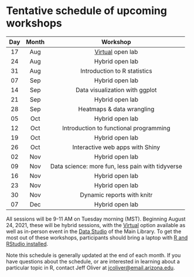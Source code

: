 # Tentative schedule of upcoming workshops

| Day | Month | Workshop                           |
|:---:|:-----:|:----------------------------------:|
| 17  | Aug   | [Virtual](contingency.md) open lab |
| 24  | Aug   | Hybrid open lab                    |
| 31  | Aug   | Introduction to R statistics       |
| 07  | Sep   | Hybrid open lab                    |
| 14  | Sep   | Data visualization with ggplot     |
| 21  | Sep   | Hybrid open lab                    |
| 28  | Sep   | Heatmaps & data wrangling          |
| 05  | Oct   | Hybrid open lab                    |
| 12  | Oct   | Introduction to functional programming |
| 19  | Oct   | Hybrid open lab                    |
| 26  | Oct   | Interactive web apps with Shiny    |
| 02  | Nov   | Hybrid open lab                    |
| 09  | Nov   | Data science: more fun, less pain with tidyverse |
| 16  | Nov   | Hybrid open lab                    |
| 23  | Nov   | Hybrid open lab                    |
| 30  | Nov   | Dynamic reports with knitr         |
| 07  | Dec   | Hybrid open lab                    |

All sessions will be 9-11 AM on Tuesday morning (MST). Beginning August 24, 
2021, these will be hybrid sessions, with the [Virtual](contingency.md) option
available as well as in-person event in the [Data Studio](https://new.library.arizona.edu/visit/spaces/data-studio) 
of the Main Library. To get the most out of these workshops, participants 
should bring a laptop with [R and RStudio installed](https://jcoliver.github.io/learn-r/000-setup-instructions.html).

Note this schedule is generally updated at the end of each month. If you have questions about the schedule, or are interested in learning about a particular topic in R, contact Jeff Oliver at [jcoliver@email.arizona.edu](mailto:jcoliver@email.arizona.edu?subject=R%20workshop%20inquiry).
